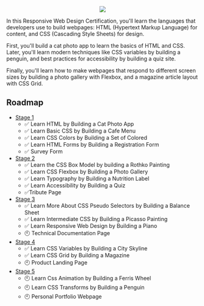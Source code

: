 <p align="center">
    <img src="https://i.postimg.cc/xdL9YnkH/image.png" />
</p>
In this Responsive Web Design Certification, you'll learn the languages that developers use to build webpages: HTML (Hypertext Markup Language) for content, and CSS (Cascading Style Sheets) for design.

First, you'll build a cat photo app to learn the basics of HTML and CSS. Later, you'll learn modern techniques like CSS variables by building a penguin, and best practices for accessibility by building a quiz site.

Finally, you'll learn how to make webpages that respond to different screen sizes by building a photo gallery with Flexbox, and a magazine article layout with CSS Grid.

## Roadmap

- [Stage 1](https://github.com/Kroixyz/freecodecamp-courses/tree/master/responsive-web-design/stage-1)
  - :white_check_mark: Learn HTML by Building a Cat Photo App
  - :white_check_mark: Learn Basic CSS by Building a Cafe Menu
  - :white_check_mark: Learn CSS Colors by Building a Set of Colored
  - :white_check_mark: Learn HTML Forms by Building a Registration Form
  - :white_check_mark: Survey Form
- [Stage 2](https://github.com/Kroixyz/freecodecamp-courses/tree/master/responsive-web-design/stage-2)
  - :white_check_mark: Learn the CSS Box Model by building a Rothko Painting
  - :white_check_mark: Learn CSS Flexbox by Building a Photo Gallery
  - :white_check_mark: Learn Typography by Building a Nutrition Label
  - :white_check_mark: Learn Accessibility by Building a Quiz
  - :white_check_mark:Tribute Page
- [Stage 3](https://github.com/Kroixyz/freecodecamp-courses/tree/master/responsive-web-design/stage-3)
  - :white_check_mark: Learn More About CSS Pseudo Selectors by Building a Balance Sheet
  - :white_check_mark: Learn Intermediate CSS by Building a Picasso Painting
  - :white_check_mark: Learn Responsive Web Design by Building a Piano
  - :clock10: Technical Documentation Page
- [Stage 4]()
  - :white_check_mark: Learn CSS Variables by Building a City Skyline
  - :white_check_mark: Learn CSS Grid by Building a Magazine
  - :clock10: Product Landing Page
- [Stage 5]()
  - :clock10: Learn Css Animation by Building a Ferris Wheel
  - :clock10: Learn CSS Transforms by Building a Penguin
  - :clock10: Personal Portfolio Webpage
